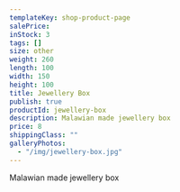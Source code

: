 ```yaml
---
templateKey: shop-product-page
salePrice:
inStock: 3
tags: []
size: other
weight: 260
length: 100
width: 150
height: 100
title: Jewellery Box
publish: true
productId: jewellery-box
description: Malawian made jewellery box
price: 8
shippingClass: ""
galleryPhotos:
  - "/img/jewellery-box.jpg"
---
```


Malawian made jewellery box
